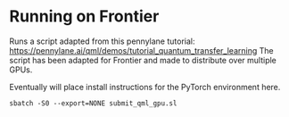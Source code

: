 # Running on Frontier

Runs a script adapted from this pennylane tutorial: https://pennylane.ai/qml/demos/tutorial_quantum_transfer_learning
The script has been adapted for Frontier and made to distribute over multiple GPUs.

Eventually will place install instructions for the PyTorch environment here.

```
sbatch -S0 --export=NONE submit_qml_gpu.sl
```

